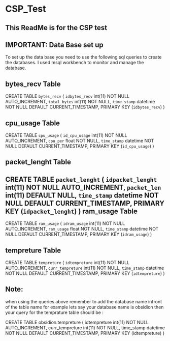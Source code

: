 # CSP_Test
This ReadMe is for the CSP test
-------------------------------


IMPORTANT: Data Base set up
----------------------------
To set up the data base you need to use the following sql queries to create the databases.
I used msql workbench to monitor and manage the database.


bytes_recv Table
---------------------------
CREATE TABLE `bytes_recv` (
  `idbytes_recv` int(11) NOT NULL AUTO_INCREMENT,
  `total_bytes` int(11) NOT NULL,
  `time_stamp` datetime NOT NULL DEFAULT CURRENT_TIMESTAMP,
  PRIMARY KEY (`idbytes_recv`)
) 


cpu_usage Table
----------------
CREATE TABLE `cpu_usage` (
  `id_cpu_usage` int(11) NOT NULL AUTO_INCREMENT,
  `cpu_per` float NOT NULL,
  `time_stamp` datetime NOT NULL DEFAULT CURRENT_TIMESTAMP,
  PRIMARY KEY (`id_cpu_usage`)
) 


packet_lenght Table
-------------------
CREATE TABLE `packet_lenght` (
  `idpacket_lenght` int(11) NOT NULL AUTO_INCREMENT,
  `packet_len` int(11) DEFAULT NULL,
  `time_stamp` datetime NOT NULL DEFAULT CURRENT_TIMESTAMP,
  PRIMARY KEY (`idpacket_lenght`)
) 
ram_usage Table
----------------
CREATE TABLE `ram_usage` (
  `idram_usage` int(11) NOT NULL AUTO_INCREMENT,
  `ram_usage` float NOT NULL,
  `time_stamp` datetime NOT NULL DEFAULT CURRENT_TIMESTAMP,
  PRIMARY KEY (`idram_usage`)
) 

tempreture Table
-----------------
CREATE TABLE `tempreture` (
  `idtempreture` int(11) NOT NULL AUTO_INCREMENT,
  `curr_tempreture` int(11) NOT NULL,
  `time_stamp` datetime NOT NULL DEFAULT CURRENT_TIMESTAMP,
  PRIMARY KEY (`idtempreture`)
) 

Note:
------------------
when using the queries above remember to add the database name infront of the table name for example lets say your database name is obsidion then your query for the temprature table should be :

CREATE TABLE obsidion.tempreture ( idtempreture int(11) NOT NULL AUTO_INCREMENT, curr_tempreture int(11) NOT NULL, time_stamp datetime NOT NULL DEFAULT CURRENT_TIMESTAMP, PRIMARY KEY (idtempreture) )
